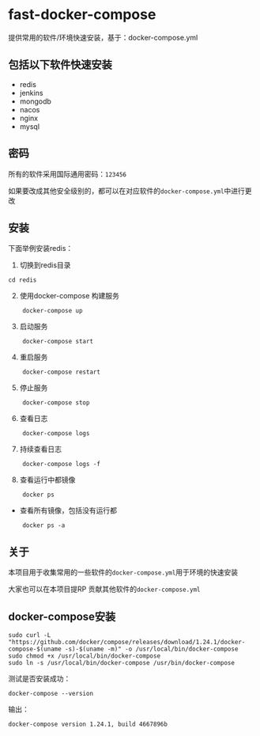 # fast-docker-compose

提供常用的软件/环境快速安装，基于：docker-compose.yml

## 包括以下软件快速安装

+ redis
+ jenkins
+ mongodb
+ nacos
+ nginx
+ mysql

## 密码

所有的软件采用国际通用密码：`123456`

如果要改成其他安全级别的，都可以在对应软件的`docker-compose.yml`中进行更改


## 安装

下面举例安装redis：

1. 切换到redis目录

```shell
cd redis
```

2. 使用docker-compose 构建服务

```shell
    docker-compose up
```

3. 启动服务

```shell
    docker-compose start
```

4. 重启服务

```shell
    docker-compose restart
```

5. 停止服务

```shell
    docker-compose stop
```

6. 查看日志

```shell
    docker-compose logs
```

7. 持续查看日志

```shell
    docker-compose logs -f
```

8. 查看运行中都镜像

```shell
    docker ps
```

+ 查看所有镜像，包括没有运行都
```shell
    docker ps -a
```


## 关于

本项目用于收集常用的一些软件的`docker-compose.yml`用于环境的快速安装

大家也可以在本项目提RP 贡献其他软件的`docker-compose.yml`



## docker-compose安装

```shell
sudo curl -L "https://github.com/docker/compose/releases/download/1.24.1/docker-compose-$(uname -s)-$(uname -m)" -o /usr/local/bin/docker-compose
sudo chmod +x /usr/local/bin/docker-compose
sudo ln -s /usr/local/bin/docker-compose /usr/bin/docker-compose
```

测试是否安装成功：

```shell
docker-compose --version
```

输出：

```shell
docker-compose version 1.24.1, build 4667896b
```